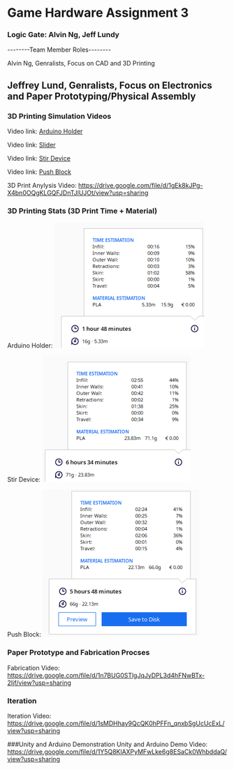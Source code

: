 # Game Hardware Assignment 3

### Logic Gate: Alvin Ng, Jeff Lundy

--------Team Member Roles--------

Alvin Ng, Genralists, Focus on CAD and 3D Printing

Jeffrey Lund, Genralists, Focus on Electronics and Paper Prototyping/Physical Assembly
----------------------------------

### 3D Printing Simulation Videos

Video link: [Arduino Holder](https://drive.google.com/file/d/18fG9CJ-AW-lAVXvCI5jLfbvs-2fUEZ6d/view?usp=share_link "Video")

Video link: [Slider](https://drive.google.com/file/d/19lkYL7j8-BWxRAXVNxAz0OU0V--0ofwt/view?usp=share_link "Video")

Video link: [Stir Device](https://drive.google.com/file/d/1tF_vp9ALsJ4idD1BSGp1NogTYcqLApJ2/view?usp=share_link "Video")

Video link: [Push Block](https://drive.google.com/file/d/1JC7s7VEgbHY5Vmnni2e8xUxAYzhHTE7K/view?usp=share_link "Video")

3D Print Anylysis Video: https://drive.google.com/file/d/1gEk8kJPg-X4bn0OQgKLGQFJDnTJlUJOt/view?usp=sharing
### 3D Printing Stats (3D Print Time + Material)

Arduino Holder: ![Stats](Images/A3_ArduinoHolder.png)

Stir Device: ![Stats](Images/A3_StirDevice.png)

Push Block: ![Stats](Images/PushBlockStats.png)

### Paper Prototype and Fabrication Procses
Fabrication Video: https://drive.google.com/file/d/1n7BUG0STlgJqJyDPL3d4hFNwBTx-2Ijf/view?usp=sharing

### Iteration
Iteration Video: https://drive.google.com/file/d/1sMDHhay9QcQK0hPFFn_qnxbSgUcUcExL/view?usp=sharing

###Unity and Arduino Demonstration
Unity and Arduino Demo Video: https://drive.google.com/file/d/1Y5Q8KlAXPyMFwLke6g8ESaCk0WhbddaQ/view?usp=sharing




